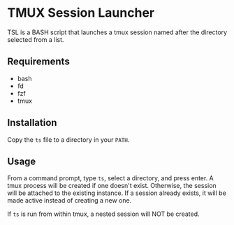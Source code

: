 # TMUX Session Launcher

TSL is a BASH script that launches a tmux session named after the directory
selected from a list.

## Requirements

- bash
- fd
- fzf
- tmux

## Installation

Copy the `ts` file to a directory in your `PATH`.

## Usage

From a command prompt, type `ts`, select a directory, and press enter. A tmux
process will be created if one doesn't exist. Otherwise, the session will be
attached to the existing instance. If a session already exists, it will be made
active instead of creating a new one.

If `ts` is run from within tmux, a nested session will NOT be created.
